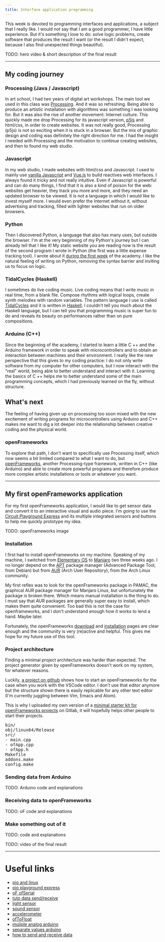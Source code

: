 ```yaml
---
title: Interface application programming
---
```


This week is devoted to programming interfaces and applications, a subject that I really like. I would not say that I am a good programmer, I have little experience. But it's something I love to do: solve logic problems, create software that produces the result I want (or the result I didn't expect, because I also find unexpected things beautiful).

TODO: hero video & short description of the final result

---

## My coding journey

### Processing (Java / Javascript)

In art school, I had two years of digital art workshops. The main tool we used in this class was [Processing](https://processing.org/). And it was so refreshing. Being able to produce an artistic installation with algorithms was something I was looking for. But it was also the rise of another movement: Internet culture. This quickly made me drop Processing for its javascript version, [p5js](https://p5js.org/) and html/css, in order to create websites. It was not really good, Processing (p5js) is not so exciting when it is stuck in a browser. But the mix of graphic design and coding was definitely the right direction for me. I had the insight I needed with Processing and the motivation to continue creating websites, and then to found my web studio.

### Javascript

In my web studio, I made websites with html/css and Javascript. I used to mainly use [vanilla Javascript](https://en.wikipedia.org/wiki/JavaScript) and [Vue.js](https://vuejs.org/) to build reactives web interfaces. I always found it tricky and not really intuitive. Even if Javascript is powerful and can do many things, I find that it is also a kind of poison for the web: websites get heavier, they track you more and more, and they need an updated browser to be viewed. It is not a language in which I would like to invest myself more. I would even prefer the Internet without it, without advertising and tracking, filled with lighter websites that run on older browsers.

### Python

Then I discovered Python, a language that also has many uses, but outside the browser. I'm at the very beginning of my Python's journey but I can already tell that I like it! My static website you are reading now is the result of the second program I wrote in Python (the first was a little expense tracking tool). I wrote about it [during the first week](project-management.html) of the academy. I like the natural feeling of writing on Python, removing the syntax barrier and inviting us to focus on logic.

### TidalCycles (Haskell)

I sometimes do live coding music. Live coding means that I write music in real time, from a blank file. Compose rhythms with logical loops, create synth melodies with random variables. The pattern language I use is called [TidalCycles](https://tidalcycles.org) and it is written in [Haskell](https://www.haskell.org/). I couldn't tell you much about the Haskell language, but I can tell you that programming music is super fun to do and reveals its beauty on performances rather than on pure compositions.

### Arduino (C++)

Since the beginning of the academy, I started to learn a little C ++ and the Arduino framework in order to speak with microcontrollers and to obtain an interaction between machines and their environment. I really like the new perspective that this gives to my coding practice: I do not only write software from my computer for other computers, but I now interact with the "real" world, being able to better understand and interact with it. Learning the basics of C ++ helps me to better understand some of the main programming concepts, which I had previously learned on the fly, without structure.

## What's next

The feeling of having given up on processing too soon mixed with the new excitement of writing programs for microcontrollers using Arduino and C++ makes me want to dig a lot deeper into the relationship between creative coding and the physical world.

### openFrameworks

To explore that path, I don't want to specifically use Processing itself, which now seems a bit limited compared to what I want to do, but [openFrameworks](https://openframeworks.cc/), another Processing-type framework, written in C++ (like Arduino) and able to create more powerful programs and therefore produce more complex artistic installations or tools or whatever you want.

---

## My first openFrameworks application

For my first openFrameworks application, I would like to get sensor data and convert it to an interactive visual and audio piece. I'm going to use the [Circuit Playground Express](https://learn.adafruit.com/adafruit-circuit-playground-express/overview) and its multiple integrated sensors and buttons to help me quickly prototype my idea.

TODO: openFrameworks image

### Installation

I first had to install openFrameworks on my machine. Speaking of my machine, I switched from [Elementary OS](https://elementary.io/) to [Manjaro](https://manjaro.org/) two three weeks ago. I no longer depend on the [APT](https://en.wikipedia.org/wiki/APT_(software)) package manager (Advanced Package Tool, from Debian) but from [AUR](https://aur.archlinux.org/) (Arch User Repository), from the Arch Linux community.

My first reflex was to look for the openFrameworks package in PAMAC, the graphical AUR package manager for Manjaro Linux, but unfortunately the package is broken there. Which means manual installation is the thing to do. I must say that AUR packages are generally super easy to install, which makes them quite convenient. Too bad this is not the case for openframeworks, and I don't understand enough how it works to lend a hand. Maybe later.

Fortunately, the openFrameworks [download](https://openframeworks.cc/download/) and [installation](https://openframeworks.cc/setup/linux-install/) pages are clear enough and the community is very (re)active and helpful. This gives me hope for my future use of this tool.

### Project architecture

Finding a minimal project architecture was harder than expected. The project generator given by openFrameworks doesn't work on my system, for whatever reasons.

Luckily, [a project on github](https://github.com/hiroMTB/vscode_oF) shows how to start an openFrameworks for the case when you work with the VSCode editor. I don't use that editor anymore but the structure shown there is easily replicable for any other text editor (I'm currently juggling between Vim, Emacs and Atom).

This is why I uploaded my own version of a [minimal starter kit for openFrameworks projects](https://gitlab.com/antoine.j/openframerworks-starter) on Gitlab, it will hopefully helps other people to start their projects.

<pre>
bin/
obj/linux64/Release
src/
- main.cpp
- ofApp.cpp
- ofApp.h
Makefile
addons.make
config.make
</pre>

### Sending data from Arduino

TODO: Arduino code and explanations

### Receiving data to openFrameworks

TODO: oF code and explanations

### Make something out of it

TODO: code and explanations

TODO: video of the final result

---

# Useful links


- [pio and linux](https://docs.platformio.org/en/latest/faq.html#platformio-udev-rules)
- [pio playground express](https://docs.platformio.org/en/latest/boards/atmelsam/adafruit_circuitplayground_m0.html)
- [oF ofSerial](https://openframeworks.cc/documentation/communication/ofSerial/)
- [tuto data send/receive](https://maker.pro/arduino/projects/how-to-send-and-receive-data-through-the-openframeworks-platform-using-arduino)
- [light sensor](https://learn.adafruit.com/circuit-playground-lesson-number-0/light-sensor)
- [sound sensor](https://learn.adafruit.com/circuit-playground-lesson-number-0/sound-sensor)
- [accelerometer](https://learn.adafruit.com/circuit-playground-lesson-number-0/accelerometer)
- [ofToFloat](https://openframeworks.cc/documentation/utils/ofUtils/#!show_ofToFloat)
- [muliple analog arduino](https://forum.openframeworks.cc/t/reading-multiple-analog-input-from-arduino/29805)
- [separate values arduino](https://forum.openframeworks.cc/t/how-can-separate-values-from-arduino/24246)
- [how to send and receive data](https://maker.pro/arduino/projects/how-to-send-and-receive-data-through-the-openframeworks-platform-using-arduino)
